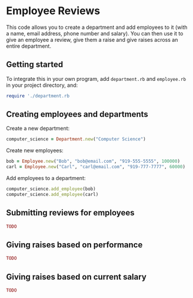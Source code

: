 # Employee Reviews

This code allows you to create a department and add employees to it (with a name, email address, phone number and salary). You can then use it to give an employee a review, give them a raise and give raises across an entire department.

## Getting started

To integrate this in your own program, add ```department.rb``` and ```employee.rb``` in your project directory, and:

```ruby
require './department.rb
```

## Creating employees and departments

Create a new department:
```ruby
computer_science = Department.new("Computer Science")
```

Create new employees:
```ruby 
bob = Employee.new("Bob", "bob@email.com", "919-555-5555", 100000)
carl = Employee.new("Carl", "carl@email.com", "919-777-7777", 60000)
```

Add employees to a department:
```ruby
computer_science.add_employee(bob)
computer_science.add_employee(carl)
```

## Submitting reviews for employees
```ruby
TODO
```

## Giving raises based on performance
```ruby
TODO
```

## Giving raises based on current salary
```ruby
TODO
```



